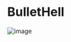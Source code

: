 # BulletHell
![image](https://github.com/user-attachments/assets/a2e994bf-4097-4293-85b4-88381130fa07)
